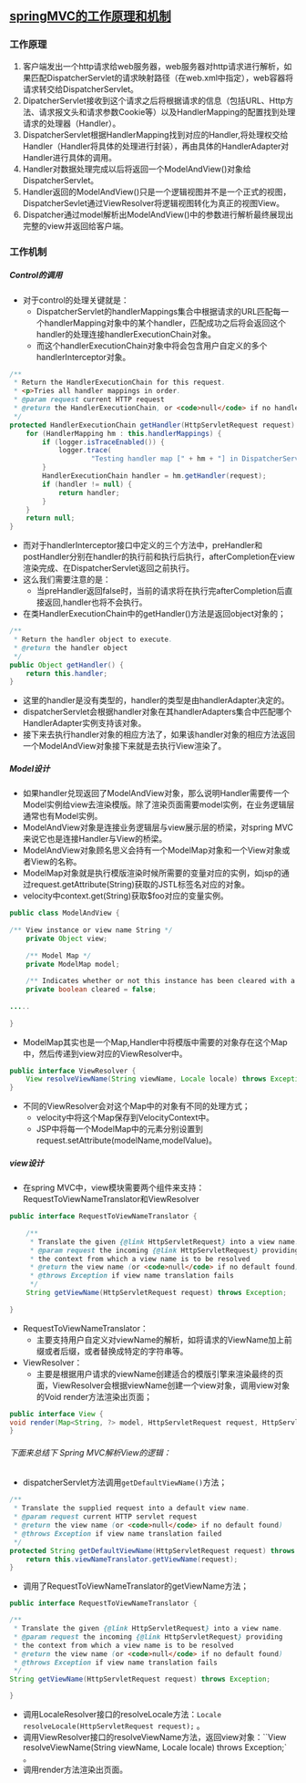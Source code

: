 ## [springMVC的工作原理和机制](http://www.cnblogs.com/zbf1214/p/5265117.html)

### 工作原理

1. 客户端发出一个http请求给web服务器，web服务器对http请求进行解析，如果匹配DispatcherServlet的请求映射路径（在web.xml中指定），web容器将请求转交给DispatcherServlet。
2. DipatcherServlet接收到这个请求之后将根据请求的信息（包括URL、Http方法、请求报文头和请求参数Cookie等）以及HandlerMapping的配置找到处理请求的处理器（Handler）。
3. DispatcherServlet根据HandlerMapping找到对应的Handler,将处理权交给Handler（Handler将具体的处理进行封装），再由具体的HandlerAdapter对Handler进行具体的调用。
4. Handler对数据处理完成以后将返回一个ModelAndView()对象给DispatcherServlet。
5. Handler返回的ModelAndView()只是一个逻辑视图并不是一个正式的视图，DispatcherSevlet通过ViewResolver将逻辑视图转化为真正的视图View。
6. Dispatcher通过model解析出ModelAndView()中的参数进行解析最终展现出完整的view并返回给客户端。

### 工作机制

##### Control的调用

- 对于control的处理关键就是：
  - DispatcherServlet的handlerMappings集合中根据请求的URL匹配每一个handlerMapping对象中的某个handler，匹配成功之后将会返回这个handler的处理连接handlerExecutionChain对象。
  - 而这个handlerExecutionChain对象中将会包含用户自定义的多个handlerInterceptor对象。

```Java
/**
 * Return the HandlerExecutionChain for this request.
 * <p>Tries all handler mappings in order.
 * @param request current HTTP request
 * @return the HandlerExecutionChain, or <code>null</code> if no handler could be found
 */
protected HandlerExecutionChain getHandler(HttpServletRequest request) throws Exception {
    for (HandlerMapping hm : this.handlerMappings) {
        if (logger.isTraceEnabled()) {
            logger.trace(
                    "Testing handler map [" + hm + "] in DispatcherServlet with name '" + getServletName() + "'");
        }
        HandlerExecutionChain handler = hm.getHandler(request);
        if (handler != null) {
            return handler;
        }
    }
    return null;
}
```

- 而对于handlerInterceptor接口中定义的三个方法中，preHandler和postHandler分别在handler的执行前和执行后执行，afterCompletion在view渲染完成、在DispatcherServlet返回之前执行。
- 这么我们需要注意的是：
  - 当preHandler返回false时，当前的请求将在执行完afterCompletion后直接返回,handler也将不会执行。
- 在类HandlerExecutionChain中的getHandler()方法是返回object对象的；

```Java
/**
 * Return the handler object to execute.
 * @return the handler object
 */
public Object getHandler() {
    return this.handler;
}
```

- 这里的handler是没有类型的，handler的类型是由handlerAdapter决定的。
- dispatcherServlet会根据handler对象在其handlerAdapters集合中匹配哪个HandlerAdapter实例支持该对象。
- 接下来去执行handler对象的相应方法了，如果该handler对象的相应方法返回一个ModelAndView对象接下来就是去执行View渲染了。

##### Model设计

- 如果handler兑现返回了ModelAndView对象，那么说明Handler需要传一个Model实例给view去渲染模版。除了渲染页面需要model实例，在业务逻辑层通常也有Model实例。
- ModelAndView对象是连接业务逻辑层与view展示层的桥梁，对spring MVC来说它也是连接Handler与View的桥梁。
- ModelAndView对象顾名思义会持有一个ModelMap对象和一个View对象或者View的名称。
- ModelMap对象就是执行模版渲染时候所需要的变量对应的实例，如jsp的通过request.getAttribute(String)获取的JSTL标签名对应的对象。
- velocity中context.get(String)获取$foo对应的变量实例。

```Java
public class ModelAndView {
 
/** View instance or view name String */
    private Object view;
 
    /** Model Map */
    private ModelMap model;
 
    /** Indicates whether or not this instance has been cleared with a call to {@link #clear()} */
    private boolean cleared = false;
 
.....
 
}
```

- ModelMap其实也是一个Map,Handler中将模版中需要的对象存在这个Map中，然后传递到view对应的ViewResolver中。

```Java
public interface ViewResolver {
    View resolveViewName(String viewName, Locale locale) throws Exception;
}
```

- 不同的ViewResolver会对这个Map中的对象有不同的处理方式；
  - velocity中将这个Map保存到VelocityContext中。
  - JSP中将每一个ModelMap中的元素分别设置到request.setAttribute(modelName,modelValue)。

##### view设计

- 在spring MVC中，view模块需要两个组件来支持：RequestToViewNameTranslator和ViewResolver

```Java
public interface RequestToViewNameTranslator {
 
    /**
     * Translate the given {@link HttpServletRequest} into a view name.
     * @param request the incoming {@link HttpServletRequest} providing
     * the context from which a view name is to be resolved
     * @return the view name (or <code>null</code> if no default found)
     * @throws Exception if view name translation fails
     */
    String getViewName(HttpServletRequest request) throws Exception;
 
}
```

- RequestToViewNameTranslator：
  - 主要支持用户自定义对viewName的解析，如将请求的ViewName加上前缀或者后缀，或者替换成特定的字符串等。
- ViewResolver：
  - 主要是根据用户请求的viewName创建适合的模版引擎来渲染最终的页面，ViewResolver会根据viewName创建一个view对象，调用view对象的Void render方法渲染出页面；

```Java
public interface View {
void render(Map<String, ?> model, HttpServletRequest request, HttpServletResponse response) throws Exception;
}
```

###### 下面来总结下 Spring MVC解析View的逻辑：

- dispatcherServlet方法调用`getDefaultViewName()`方法；

```Java
/**
 * Translate the supplied request into a default view name.
 * @param request current HTTP servlet request
 * @return the view name (or <code>null</code> if no default found)
 * @throws Exception if view name translation failed
 */
protected String getDefaultViewName(HttpServletRequest request) throws Exception {
    return this.viewNameTranslator.getViewName(request);
}
```

- 调用了RequestToViewNameTranslator的getViewName方法；

```Java
public interface RequestToViewNameTranslator {

/**
 * Translate the given {@link HttpServletRequest} into a view name.
 * @param request the incoming {@link HttpServletRequest} providing
 * the context from which a view name is to be resolved
 * @return the view name (or <code>null</code> if no default found)
 * @throws Exception if view name translation fails
 */
String getViewName(HttpServletRequest request) throws Exception;

}
```

- 调用LocaleResolver接口的resolveLocale方法：`Locale resolveLocale(HttpServletRequest request);` 。
- 调用ViewResolver接口的resolveViewName方法，返回view对象：``View resolveViewName(String viewName, Locale locale) throws Exception;` 。
- 调用render方法渲染出页面。